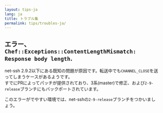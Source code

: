 ```yaml
---
layout: tips-ja
lang: ja
title: トラブル集
permalink: tips/troubles-ja/
---
```


## エラー、`Chef::Exceptions::ContentLengthMismatch: Response body length`.

net-ssh 2.9.2以下にある既知の問題が原因です。転送中でも`CHANNEL_CLOSE`を送ってしまうケースがあるようです。  
すでにPRによってパッチが提供されており、3系(master)で修正、および`2-9-release`ブランチにもバックポートされています。

このエラーがでやすい環境では、net-sshの`2-9-release`ブランチをつかいましょう。
